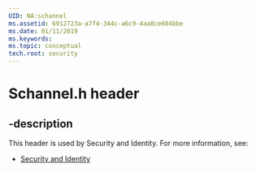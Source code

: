 ```yaml
---
UID: NA:schannel
ms.assetid: 6912723a-a7f4-344c-a6c9-4aa8ce684bbe
ms.date: 01/11/2019
ms.keywords: 
ms.topic: conceptual
tech.root: security
---
```


# Schannel.h header


## -description


This header is used by Security and Identity. For more information, see:

- [Security and Identity](../_security/index.md)

